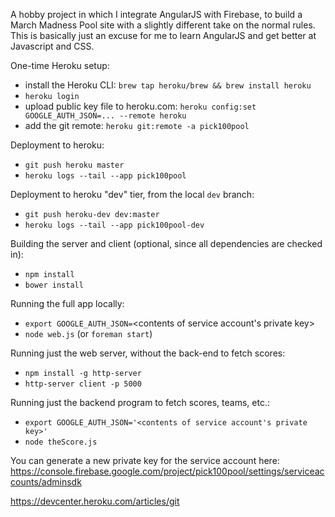 A hobby project in which I integrate AngularJS with Firebase, to build a March Madness Pool site with a slightly different take on the normal rules.
This is basically just an excuse for me to learn AngularJS and get better at Javascript and CSS.

One-time Heroku setup:

* install the Heroku CLI: `brew tap heroku/brew && brew install heroku`
* `heroku login`
* upload public key file to heroku.com: `heroku config:set GOOGLE_AUTH_JSON=... --remote heroku`
* add the git remote: `heroku git:remote -a pick100pool`

Deployment to heroku:

* `git push heroku master`
* `heroku logs --tail --app pick100pool`

Deployment to heroku "dev" tier, from the local `dev` branch:

* `git push heroku-dev dev:master`
* `heroku logs --tail --app pick100pool-dev`

Building the server and client (optional, since all dependencies are checked in):
* `npm install`
* `bower install`

Running the full app locally:

* `export GOOGLE_AUTH_JSON=`<contents of service account's private key>
* `node web.js` (or `foreman start`)

Running just the web server, without the back-end to fetch scores:

* `npm install -g http-server`
* `http-server client -p 5000`

Running just the backend program to fetch scores, teams, etc.:

* `export GOOGLE_AUTH_JSON='<contents of service account's private key>'`
* `node theScore.js`

You can generate a new private key for the service account here: 
https://console.firebase.google.com/project/pick100pool/settings/serviceaccounts/adminsdk

https://devcenter.heroku.com/articles/git
